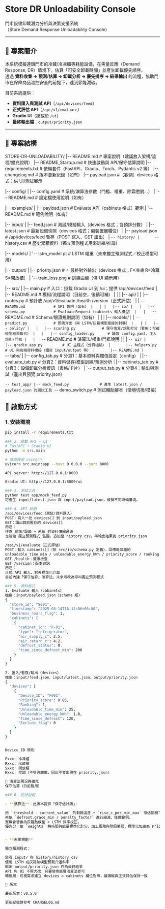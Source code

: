# Store DR Unloadability Console

門市設備卸載潛力分析與決策支援系統  
（Store Demand Response Unloadability Console）

---

## 📖 專案簡介
本系統模擬連鎖門市的冷藏/冷凍櫃等耗能設備，在需量反應（Demand Response, DR）情境下，估算「可安全卸載時間」並產生卸載優先順序。  
透過 **資料收集 → 預測/估算 → 卸載分析 → 優先排序 → 結果輸出** 的流程，協助門市在保障商品溫控安全的前提下，達到節能減碳。

目前系統提供：
- **資料匯入與測試 API**（`/api/devices/feed`）
- **正式評估 API**（`/api/v1/evaluate`）
- **Gradio UI**（掛載於 `/ui`）
- **最終輸出檔**：`output/priority.json`

---

## 📂 專案結構

STORE-DR-UNLOADABILITY/
|-- README.md                     # 專案說明（建議放入架構/流程/擴充說明）
|-- README_Startup.md             # 快速啟動與 API/保守估算說明
|-- requirements.txt              # 依賴套件（FastAPI、Gradio、Torch、Pydantic v2 等）
|-- changelog.md                  # 版本更新紀錄（如有）
|-- payload.json                  #（範例）devices 格式；供 UI/測試展示

|-- config/
|   |-- config.yaml               # 系統/演算法參數（門檻、權重、除霜懲罰…）
|   `-- README.md                 # 設定檔使用說明（如有）

|-- examples/
|   |-- payload.json              # Evaluate API（cabinets 格式）範例
|   `-- README.md                 # 範例說明（如有）

|-- input/
|   |-- feed.json                 # 測試/模擬輸入（devices 格式；含預排分數）
|   |-- latest.json               # 最新設備快照（devices 格式；偏裝置層欄位）
|   |-- payload.json              # /api/devices/feed 暫存（POST 寫入、GET 讀出）
|   `-- history/
|       `-- history.csv           # 歷史累積資料（獨立預測程式用來訓練/推論）

|-- models/
|   `-- lstm_model.pt             # LSTM 權重（未來獨立預測程式／校正模型可用）

|-- output/
|   |-- priority.json             # ⭐ 最終對外輸出（devices 格式；F=冷凍 R=冷藏 S=開放櫃）
|   `-- train_loss.png            # 訓練曲線（供 UI 顯示用）

|-- src/
|   |-- main.py                   # 入口：掛載 Gradio UI 到 /ui；提供 /api/devices/feed
|   |-- README.md                 # 模組/流程說明（目前空，後續可補）
|   |
|   |-- api/
|   |   |-- routes.py             # 預計放 /api/v1/evaluate /health /version（正式評估）
|   |   `-- README.md             # API 說明（如有）
|   |
|   |-- io/
|   |   |-- schema.py             # EvaluateRequest（cabinets 輸入模型）
|   |   `-- README.md             # Schema/驗證規則說明（如有）
|   |
|   |-- models/
|   |   `-- predict.py            # 預測介面（與 LSTM/灰箱模型銜接的封裝）
|   |
|   |-- policy/
|   |   |-- scoring.py            # 保守估算/規則打分（暫用；可被模型結果取代）
|   |   |-- config_loader.py      # 讀取 config.yaml、注入規則/門檻
|   |   `-- README.md             # 演算法/權重/門檻說明
|   |
|   `-- ui/
|       |-- gradio_app.py         # UI 主程式（分頁組裝）
|       |-- helpers.py            # UI 與後端資料橋接（讀寫 input/output 等）
|       |-- README.md
|       `-- tabs/
|           |-- config_tab.py     # 分頁1：基本資料與閥值設定（config）
|           |-- evaluate_tab.py   # 分頁2：資料儲存/模型訓練/預測分析
|           |-- cabinets_tab.py   # 分頁3：設備卸載分析資訊（表格/卡片）
|           `-- output_tab.py     # 分頁4：輸出與測試（產出與預覽 priority.json）

`-- test_app/
    |-- mock_feed.py              # 產生 latest.json / payload.json 的測試工具
    `-- demo_switch.py            # 測試輔助腳本（情境切換/模擬）


## 🚀 啟動方式

### 1. 安裝環境

```bash
pip install -r requirements.txt

### 2. 啟動 API + UI
# FastAPI + Gradio UI
python -m src.main

# 或直接用 uvicorn
uvicorn src.main:app --host 0.0.0.0 --port 8000

API server: http://127.0.0.1:8000

Gradio UI: http://127.0.0.1:8000/ui

### 3. 測試工具
python test_app/mock_feed.py
可產生 input/latest.json 與 input/payload.json，模擬不同設備情境。

### 4. API 說明
/api/devices/feed（測試/資料匯入）
POST：寫入一批 devices[] 到 input/payload.json
GET：讀出目前暫存的 devices[]
用途：
作為 前端/設備 → 系統 的資料傳輸通道
也能給 獨立預測程式 監聽，追加至 history.csv，再輸出結果到 priority.json

/api/v1/evaluate（正式評估）
POST：輸入 cabinets[]（依 src/io/schema.py 定義），回傳每個櫃的
unloadable_time_min / unloadable_energy_kWh / priority_score / ranking
GET /health：健康檢查
GET /version：版本資訊
用途：
正式 API 輸入，對外標準化介面
目前內建「保守估算」演算法，未來可改為呼叫獨立預測程式

### 5. 資料格式
1. Evaluate 輸入（cabinets）
檔案：input/payload.json（schema 版）
{
  "store_id": "S001",
  "timestamp": "2025-08-14T16:12:06+00:00",
  "business_hours_flag": 1,
  "cabinets": [
    {
      "cabinet_id": "R-01",
      "type": "refrigerator",
      "air_supply_c": 2.5,
      "air_return_c": 4.2,
      "defrost_status": 0,
      "time_since_defrost_min": 200
    }
  ]
}

2. 匯入/暫存/輸出（devices）
檔案：input/feed.json、input/latest.json、output/priority.json
{
  "devices": [
    {
      "Device_ID": "F001",
      "Priority_score": 0.85,
      "Ranking": 1,
      "Unloadable_time_min": 25,
      "Unloadable_energy_kWh": 1.8,
      "Time_since_defrost": 120,
      "Exclude_flag": 0
    }
  ]
}


Device_ID 規則

Fxxx: 冷凍櫃
Rxxx: 冷藏櫃
Sxxx: 開放櫃
Hxxx: 空調（不參與卸載，因此不會出現在 priority.json）

🧮 演算法現況與擴充
保守估算（目前暫用）

### 6. 設計說明

- **演算法**：此版本提供「保守估計版」：

用 `threshold - current_value` 的剩餘溫差 ÷ `rise_c_per_min_max` 推估關機下到達門檻的時間，
再依 `defrost.grace_min / penalty_factor` 進行縮減，僅做範例。
實戰會替換為灰箱熱模型 + LSTM 斜率校正。
優先分：依 `weights` 將時間與能量標準化計分，加上風險與除霜懲罰，標準化加總為 Priority_score。


- **未來規劃**

獨立預測程式：

監看 input/ 與 history/history.csv
使用 LSTM 或灰箱熱模型預測升溫斜率
輸出 output/priority.json 作為最終結果
API 與 UI 不需大改，只要替換底層演算法即可
轉換層：可視需求建立 devices ⇄ cabinets 欄位對照，讓傳輸與正式評估保持一致

📌 版本

最新版本：v0.5.0

更新紀錄請參考 CHANGELOG.md